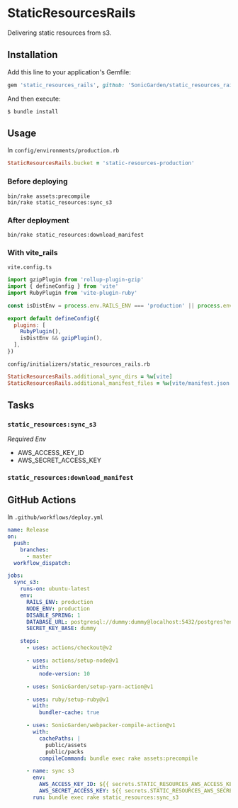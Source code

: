 # StaticResourcesRails

Delivering static resources from s3.

## Installation

Add this line to your application's Gemfile:

```ruby
gem 'static_resources_rails', github: 'SonicGarden/static_resources_rails'
```

And then execute:

    $ bundle install

## Usage

In `config/environments/production.rb`

```ruby
StaticResourcesRails.bucket = 'static-resources-production'
```

### Before deploying

```
bin/rake assets:precompile
bin/rake static_resources:sync_s3
```

### After deployment

```
bin/rake static_resources:download_manifest
```

### With vite_rails

`vite.config.ts`
```javascript
import gzipPlugin from 'rollup-plugin-gzip'
import { defineConfig } from 'vite'
import RubyPlugin from 'vite-plugin-ruby'

const isDistEnv = process.env.RAILS_ENV === 'production' || process.env.RAILS_ENV === 'staging'

export default defineConfig({
  plugins: [
    RubyPlugin(),
    isDistEnv && gzipPlugin(),
  ],
})

```

`config/initializers/static_resources_rails.rb`
```ruby
StaticResourcesRails.additional_sync_dirs = %w[vite]
StaticResourcesRails.additional_manifest_files = %w[vite/manifest.json vite/manifest-assets.json]
```

## Tasks

### `static_resources:sync_s3`

_Required Env_

- AWS_ACCESS_KEY_ID
- AWS_SECRET_ACCESS_KEY

### `static_resources:download_manifest`

## GitHub Actions

In `.github/workflows/deploy.yml`

```yaml
name: Release
on:
  push:
    branches:
      - master
  workflow_dispatch:

jobs:
  sync_s3:
    runs-on: ubuntu-latest
    env:
      RAILS_ENV: production
      NODE_ENV: production
      DISABLE_SPRING: 1
      DATABASE_URL: postgresql://dummy:dummy@localhost:5432/postgres?encoding=utf8&pool=5&timeout=5000
      SECRET_KEY_BASE: dummy

    steps:
      - uses: actions/checkout@v2

      - uses: actions/setup-node@v1
        with:
          node-version: 10

      - uses: SonicGarden/setup-yarn-action@v1

      - uses: ruby/setup-ruby@v1
        with:
          bundler-cache: true

      - uses: SonicGarden/webpacker-compile-action@v1
        with:
          cachePaths: |
            public/assets
            public/packs
          compileCommand: bundle exec rake assets:precompile

      - name: sync s3
        env:
          AWS_ACCESS_KEY_ID: ${{ secrets.STATIC_RESOURCES_AWS_ACCESS_KEY_ID }}
          AWS_SECRET_ACCESS_KEY: ${{ secrets.STATIC_RESOURCES_AWS_SECRET_KEY_ID }}
        run: bundle exec rake static_resources:sync_s3
```
